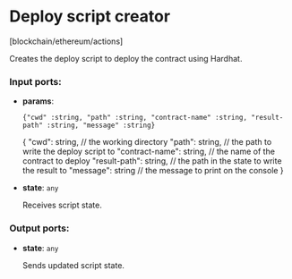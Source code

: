 # Deploy script creator

[blockchain/ethereum/actions]

Creates the deploy script to deploy the contract using Hardhat.

### Input ports:

* __params__: 
    ```
    {"cwd" :string, "path" :string, "contract-name" :string, "result-path" :string, "message" :string}
    ```

    {
      "cwd": string, // the working directory
      "path": string, // the path to write the deploy script to
      "contract-name": string, // the name of the contract to deploy
      "result-path": string, // the path in the state to write the result to
      "message": string // the message to print on the console
    }


* __state__: `any`

    Receives script state.

### Output ports:

* __state__: `any`

    Sends updated script state.

